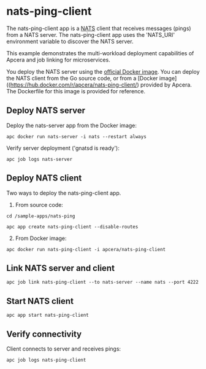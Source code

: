 # nats-ping-client

The nats-ping-client app is a [NATS](http://nats.io/) client that receives messages (pings) from a NATS server. The nats-ping-client app uses the 'NATS_URI' environment variable to discover the NATS server.

This example demonstrates the multi-workload deployment capabilities of Apcera and job linking for microservices.

You deploy the NATS server using the [official Docker image](https://hub.docker.com/_/nats/). You can deploy the NATS client from the Go source code, or from a [Docker image]((https://hub.docker.com/r/apcera/nats-ping-client/) provided by Apcera. The Dockerfile for this image is provided for reference.

## Deploy NATS server

Deploy the nats-server app from the Docker image:

`apc docker run nats-server -i nats --restart always`

Verify server deployment ('gnatsd is ready'):

`apc job logs nats-server`

## Deploy NATS client

Two ways to deploy the nats-ping-client app.

1) From source code:

`cd /sample-apps/nats-ping`

`apc app create nats-ping-client --disable-routes`

2) From Docker image:

`apc docker run nats-ping-client -i apcera/nats-ping-client`

## Link NATS server and client

`apc job link nats-ping-client --to nats-server --name nats --port 4222`

## Start NATS client 

`apc app start nats-ping-client`

## Verify connectivity

Client connects to server and receives pings:

`apc job logs nats-ping-client`
